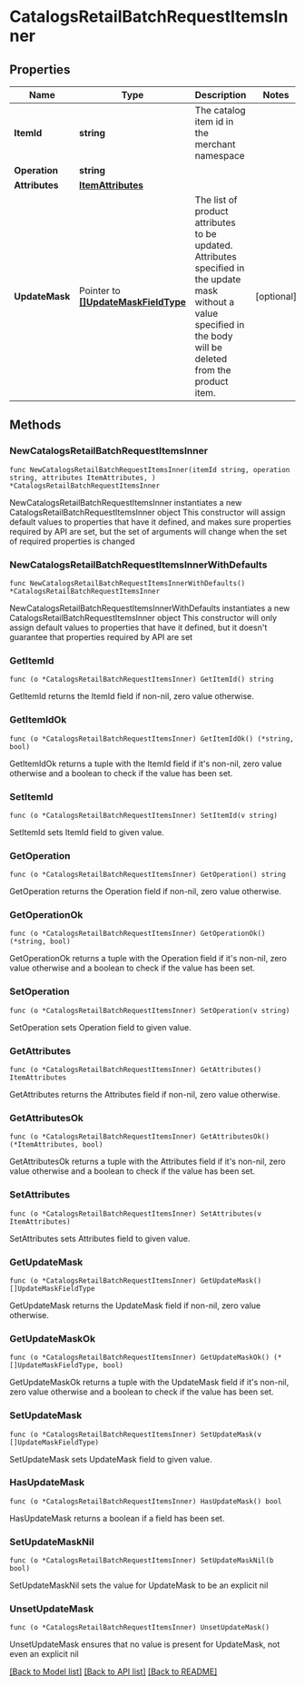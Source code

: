 # CatalogsRetailBatchRequestItemsInner

## Properties

Name | Type | Description | Notes
------------ | ------------- | ------------- | -------------
**ItemId** | **string** | The catalog item id in the merchant namespace | 
**Operation** | **string** |  | 
**Attributes** | [**ItemAttributes**](ItemAttributes.md) |  | 
**UpdateMask** | Pointer to [**[]UpdateMaskFieldType**](UpdateMaskFieldType.md) | The list of product attributes to be updated. Attributes specified in the update mask without a value specified in the body will be deleted from the product item. | [optional] 

## Methods

### NewCatalogsRetailBatchRequestItemsInner

`func NewCatalogsRetailBatchRequestItemsInner(itemId string, operation string, attributes ItemAttributes, ) *CatalogsRetailBatchRequestItemsInner`

NewCatalogsRetailBatchRequestItemsInner instantiates a new CatalogsRetailBatchRequestItemsInner object
This constructor will assign default values to properties that have it defined,
and makes sure properties required by API are set, but the set of arguments
will change when the set of required properties is changed

### NewCatalogsRetailBatchRequestItemsInnerWithDefaults

`func NewCatalogsRetailBatchRequestItemsInnerWithDefaults() *CatalogsRetailBatchRequestItemsInner`

NewCatalogsRetailBatchRequestItemsInnerWithDefaults instantiates a new CatalogsRetailBatchRequestItemsInner object
This constructor will only assign default values to properties that have it defined,
but it doesn't guarantee that properties required by API are set

### GetItemId

`func (o *CatalogsRetailBatchRequestItemsInner) GetItemId() string`

GetItemId returns the ItemId field if non-nil, zero value otherwise.

### GetItemIdOk

`func (o *CatalogsRetailBatchRequestItemsInner) GetItemIdOk() (*string, bool)`

GetItemIdOk returns a tuple with the ItemId field if it's non-nil, zero value otherwise
and a boolean to check if the value has been set.

### SetItemId

`func (o *CatalogsRetailBatchRequestItemsInner) SetItemId(v string)`

SetItemId sets ItemId field to given value.


### GetOperation

`func (o *CatalogsRetailBatchRequestItemsInner) GetOperation() string`

GetOperation returns the Operation field if non-nil, zero value otherwise.

### GetOperationOk

`func (o *CatalogsRetailBatchRequestItemsInner) GetOperationOk() (*string, bool)`

GetOperationOk returns a tuple with the Operation field if it's non-nil, zero value otherwise
and a boolean to check if the value has been set.

### SetOperation

`func (o *CatalogsRetailBatchRequestItemsInner) SetOperation(v string)`

SetOperation sets Operation field to given value.


### GetAttributes

`func (o *CatalogsRetailBatchRequestItemsInner) GetAttributes() ItemAttributes`

GetAttributes returns the Attributes field if non-nil, zero value otherwise.

### GetAttributesOk

`func (o *CatalogsRetailBatchRequestItemsInner) GetAttributesOk() (*ItemAttributes, bool)`

GetAttributesOk returns a tuple with the Attributes field if it's non-nil, zero value otherwise
and a boolean to check if the value has been set.

### SetAttributes

`func (o *CatalogsRetailBatchRequestItemsInner) SetAttributes(v ItemAttributes)`

SetAttributes sets Attributes field to given value.


### GetUpdateMask

`func (o *CatalogsRetailBatchRequestItemsInner) GetUpdateMask() []UpdateMaskFieldType`

GetUpdateMask returns the UpdateMask field if non-nil, zero value otherwise.

### GetUpdateMaskOk

`func (o *CatalogsRetailBatchRequestItemsInner) GetUpdateMaskOk() (*[]UpdateMaskFieldType, bool)`

GetUpdateMaskOk returns a tuple with the UpdateMask field if it's non-nil, zero value otherwise
and a boolean to check if the value has been set.

### SetUpdateMask

`func (o *CatalogsRetailBatchRequestItemsInner) SetUpdateMask(v []UpdateMaskFieldType)`

SetUpdateMask sets UpdateMask field to given value.

### HasUpdateMask

`func (o *CatalogsRetailBatchRequestItemsInner) HasUpdateMask() bool`

HasUpdateMask returns a boolean if a field has been set.

### SetUpdateMaskNil

`func (o *CatalogsRetailBatchRequestItemsInner) SetUpdateMaskNil(b bool)`

 SetUpdateMaskNil sets the value for UpdateMask to be an explicit nil

### UnsetUpdateMask
`func (o *CatalogsRetailBatchRequestItemsInner) UnsetUpdateMask()`

UnsetUpdateMask ensures that no value is present for UpdateMask, not even an explicit nil

[[Back to Model list]](../README.md#documentation-for-models) [[Back to API list]](../README.md#documentation-for-api-endpoints) [[Back to README]](../README.md)


